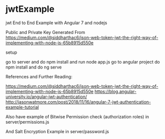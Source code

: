 # jwtExample
jwt End to End Example with Angular 7 and nodejs 


Public and Private Key Generated From https://medium.com/@siddharthac6/json-web-token-jwt-the-right-way-of-implementing-with-node-js-65b8915d550e

setup

go to server and do npm install and run node app.js 
go to angular project do npm install and do ng serve 

References and Further Reading: 

https://medium.com/@siddharthac6/json-web-token-jwt-the-right-way-of-implementing-with-node-js-65b8915d550e
https://blog.angular-university.io/angular-jwt-authentication/
http://jasonwatmore.com/post/2018/11/16/angular-7-jwt-authentication-example-tutorial



Also have example of Bitwise Permission check (authorization roles) in server/permissions.js

And Salt Encryption Example in server/password.js